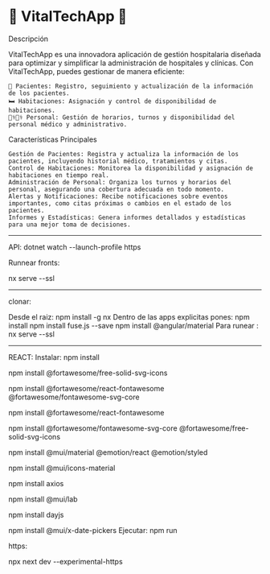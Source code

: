 # 🌟 VitalTechApp 🌟
Descripción

VitalTechApp es una innovadora aplicación de gestión hospitalaria diseñada para optimizar y simplificar la administración de hospitales y clínicas. Con VitalTechApp, puedes gestionar de manera eficiente:

    🏥 Pacientes: Registro, seguimiento y actualización de la información de los pacientes.
    🛏️ Habitaciones: Asignación y control de disponibilidad de habitaciones.
    👩‍⚕️👨‍⚕️ Personal: Gestión de horarios, turnos y disponibilidad del personal médico y administrativo.

Características Principales

    Gestión de Pacientes: Registra y actualiza la información de los pacientes, incluyendo historial médico, tratamientos y citas.
    Control de Habitaciones: Monitorea la disponibilidad y asignación de habitaciones en tiempo real.
    Administración de Personal: Organiza los turnos y horarios del personal, asegurando una cobertura adecuada en todo momento.
    Alertas y Notificaciones: Recibe notificaciones sobre eventos importantes, como citas próximas o cambios en el estado de los pacientes.
    Informes y Estadísticas: Genera informes detallados y estadísticas para una mejor toma de decisiones.

----------

API:
dotnet watch --launch-profile https

Runnear fronts:

nx serve --ssl

------------

clonar:

Desde el raiz: npm install -g nx
Dentro de las apps explicitas pones:
npm install
npm install fuse.js --save
npm install @angular/material
Para runear : nx serve --ssl



-------

REACT:
Instalar:
npm install
 
npm install @fortawesome/free-solid-svg-icons

 
npm install @fortawesome/react-fontawesome @fortawesome/fontawesome-svg-core

 
npm install @fortawesome/react-fontawesome

 
npm install @fortawesome/fontawesome-svg-core @fortawesome/free-solid-svg-icons

 
npm install @mui/material @emotion/react @emotion/styled

 
npm install @mui/icons-material

 npm install axios

 npm install @mui/lab

npm install dayjs

npm install @mui/x-date-pickers
Ejecutar:
npm run 



https: 

npx next dev --experimental-https
